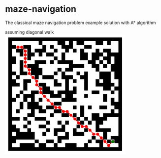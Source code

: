 # maze-navigation

The classical maze navigation problem example solution with A* algorithm

assuming diagonal walk
![Alt text](./outputs/maze_path.png?raw=true "maze_path")
